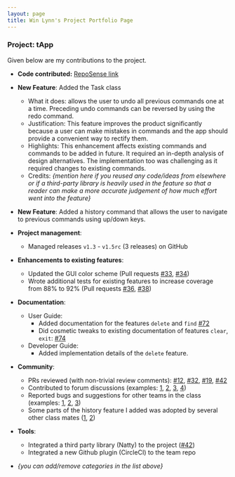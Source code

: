 ```yaml
---
layout: page
title: Win Lynn's Project Portfolio Page
---
```


### Project: tApp

Given below are my contributions to the project.

* **Code contributed:** [RepoSense link](https://nus-cs2103-ay2122s1.github.io/tp-dashboard/?search=weenleen)

* **New Feature**: Added the Task class
    * What it does: allows the user to undo all previous commands one at a time. Preceding undo commands can be reversed by using the redo command.
    * Justification: This feature improves the product significantly because a user can make mistakes in commands and the app should provide a convenient way to rectify them.
    * Highlights: This enhancement affects existing commands and commands to be added in future. It required an in-depth analysis of design alternatives. The implementation too was challenging as it required changes to existing commands.
    * Credits: *{mention here if you reused any code/ideas from elsewhere or if a third-party library is heavily used in the feature so that a reader can make a more accurate judgement of how much effort went into the feature}*

* **New Feature**: Added a history command that allows the user to navigate to previous commands using up/down keys.

* **Project management**:
    * Managed releases `v1.3` - `v1.5rc` (3 releases) on GitHub

* **Enhancements to existing features**:
    * Updated the GUI color scheme (Pull requests [\#33](), [\#34]())
    * Wrote additional tests for existing features to increase coverage from 88% to 92% (Pull requests [\#36](), [\#38]())

* **Documentation**:
    * User Guide:
        * Added documentation for the features `delete` and `find` [\#72]()
        * Did cosmetic tweaks to existing documentation of features `clear`, `exit`: [\#74]()
    * Developer Guide:
        * Added implementation details of the `delete` feature.

* **Community**:
    * PRs reviewed (with non-trivial review comments): [\#12](), [\#32](), [\#19](), [\#42]()
    * Contributed to forum discussions (examples: [1](), [2](), [3](), [4]())
    * Reported bugs and suggestions for other teams in the class (examples: [1](), [2](), [3]())
    * Some parts of the history feature I added was adopted by several other class mates ([1](), [2]())

* **Tools**:
    * Integrated a third party library (Natty) to the project ([\#42]())
    * Integrated a new Github plugin (CircleCI) to the team repo

* _{you can add/remove categories in the list above}_
